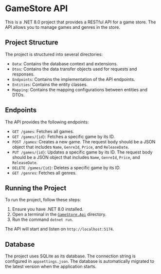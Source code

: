 # GameStore API

This is a .NET 8.0 project that provides a RESTful API for a game store. The API allows you to manage games and genres in the store.

## Project Structure

The project is structured into several directories:

- `Data`: Contains the database context and extensions.
- `Dtos`: Contains the data transfer objects used for requests and responses.
- `Endpoints`: Contains the implementation of the API endpoints.
- `Entities`: Contains the entity classes.
- `Mapping`: Contains the mapping configurations between entities and DTOs.

## Endpoints

The API provides the following endpoints:

- `GET /games`: Fetches all games.
- `GET /games/{id}`: Fetches a specific game by its ID.
- `POST /games`: Creates a new game. The request body should be a JSON object that includes `Name`, `GenreId`, `Price`, and `ReleaseDate`.
- `PUT /games/{id}`: Updates a specific game by its ID. The request body should be a JSON object that includes `Name`, `GenreId`, `Price`, and `ReleaseDate`.
- `DELETE /games/{id}`: Deletes a specific game by its ID.
- `GET /genres`: Fetches all genres.

## Running the Project

To run the project, follow these steps:

1. Ensure you have .NET 8.0 installed.
2. Open a terminal in the [``GameStore.Api``](command:_github.copilot.openRelativePath?%5B%7B%22scheme%22%3A%22file%22%2C%22authority%22%3A%22%22%2C%22path%22%3A%22%2Fhome%2Fduttts%2Fdotnet%2FGamestore%2FGameStore.Api%22%2C%22query%22%3A%22%22%2C%22fragment%22%3A%22%22%7D%5D "/home/duttts/dotnet/Gamestore/GameStore.Api") directory.
3. Run the command `dotnet run`.

The API will start and listen on `http://localhost:5174`.

## Database

The project uses SQLite as its database. The connection string is configured in `appsettings.json`. The database is automatically migrated to the latest version when the application starts.
